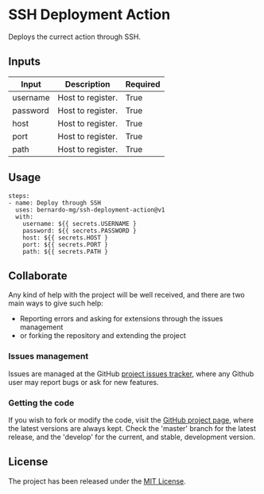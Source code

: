 # SSH Deployment Action

Deploys the currect action through SSH.

## Inputs

| Input     | Description       | Required |
|-----------|-------------------|----------|
| username  | Host to register. | True     |
| password  | Host to register. | True     |
| host      | Host to register. | True     |
| port      | Host to register. | True     |
| path      | Host to register. | True     |

## Usage


```
steps:
- name: Deploy through SSH
  uses: bernardo-mg/ssh-deployment-action@v1
  with:
    username: ${{ secrets.USERNAME }
    password: ${{ secrets.PASSWORD }
    host: ${{ secrets.HOST }
    port: ${{ secrets.PORT }
    path: ${{ secrets.PATH }
```

## Collaborate

Any kind of help with the project will be well received, and there are two main ways to give such help:

- Reporting errors and asking for extensions through the issues management
- or forking the repository and extending the project

### Issues management

Issues are managed at the GitHub [project issues tracker][issues], where any Github user may report bugs or ask for new features.

### Getting the code

If you wish to fork or modify the code, visit the [GitHub project page][scm], where the latest versions are always kept. Check the 'master' branch for the latest release, and the 'develop' for the current, and stable, development version.

## License
The project has been released under the [MIT License][license].

[issues]: https://github.com/Bernardo-MG/deployment-maven-settings-action/issues
[license]: http://www.opensource.org/licenses/mit-license.php
[scm]: http://github.com/Bernardo-MG/deployment-maven-settings-action

